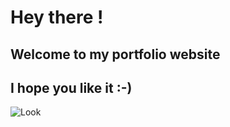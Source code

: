 # Hey there !

## Welcome to my portfolio website

## I hope you **like** it :-)

![Look](https://zharyk00.github.io/hello/ "Programming is mine!")
